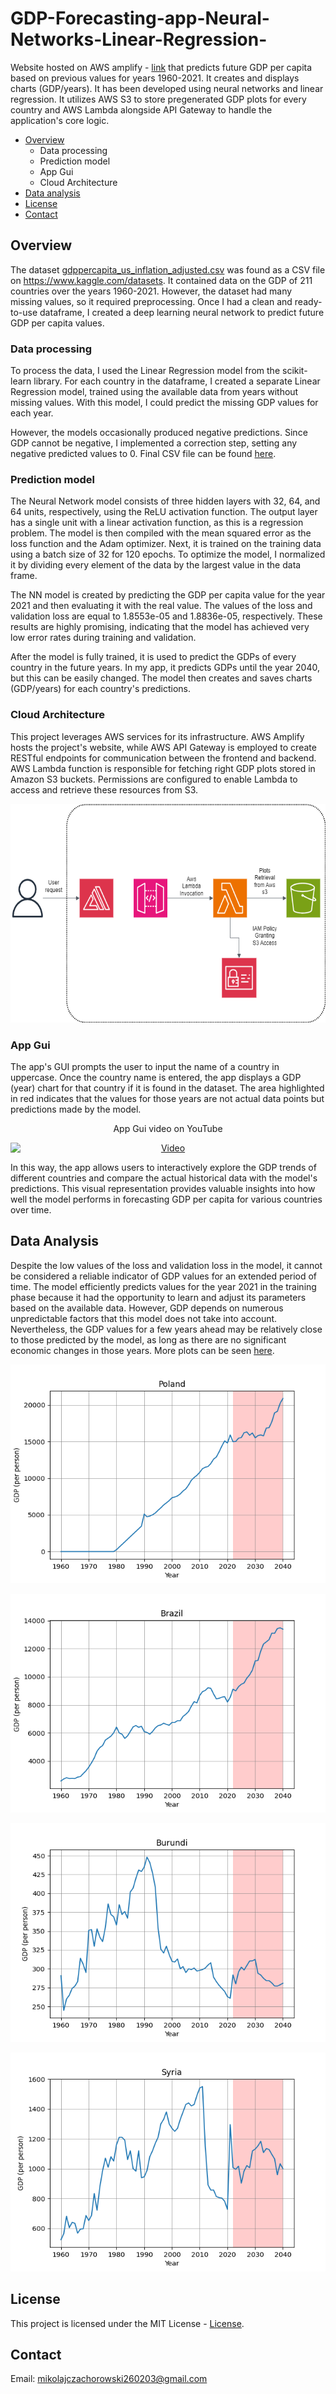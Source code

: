 # GDP-Forecasting-app-Neural-Networks-Linear-Regression-
Website hosted on AWS amplify - [link](https://dev.d2ueoghao3mx1q.amplifyapp.com/) that predicts future GDP per capita based on previous values for years 1960-2021. It creates and displays charts (GDP/years). It has been developed using neural networks and linear regression. It utilizes AWS S3 to store pregenerated GDP plots for every country and AWS Lambda alongside API Gateway to handle the application's core logic.

- [Overview](#overview)
    - Data processing
    - Prediction model
    - App Gui
    - Cloud Architecture
- [Data analysis](#data-analysis)
- [License](#license)
- [Contact](#contact)



## Overview
The dataset [gdppercapita_us_inflation_adjusted.csv](gdppercapita_us_inflation_adjusted.csv) was found as a CSV file on https://www.kaggle.com/datasets. It contained data on the GDP of 211 countries over the years 1960-2021. However, the dataset had many missing values, so it required preprocessing. Once I had a clean and ready-to-use dataframe, I created a deep learning neural network to predict future GDP per capita values.

### Data processing
To process the data, I used the Linear Regression model from the scikit-learn library. For each country in the dataframe, I created a separate Linear Regression model, trained using the available data from years without missing values. With this model, I could predict the missing GDP values for each year.

However, the models occasionally produced negative predictions. Since GDP cannot be negative, I implemented a correction step, setting any negative predicted values to 0. Final CSV file can be found [here](gdppercapita_us-processed.csv).

### Prediction model
The Neural Network model consists of three hidden layers with 32, 64, and 64 units, respectively, using the ReLU activation function. The output layer has a single unit with a linear activation function, as this is a regression problem. The model is then compiled with the mean squared error as the loss function and the Adam optimizer. Next, it is trained on the training data using a batch size of 32 for 120 epochs. To optimize the model, I normalized it by dividing every element of the data by the largest value in the data frame.

The NN model is created by predicting the GDP per capita value for the year 2021 and then evaluating it with the real value. The values of the loss and validation loss are equal to 1.8553e-05 and 1.8836e-05, respectively. These results are highly promising, indicating that the model has achieved very low error rates during training and validation. 

After the model is fully trained, it is used to predict the GDPs of every country in the future years. In my app, it predicts GDPs until the year 2040, but this can be easily changed. The model then creates and saves charts (GDP/years) for each country's predictions.

### Cloud Architecture

This project leverages AWS services for its infrastructure. AWS Amplify hosts the project's website, while AWS API Gateway is employed to create RESTful endpoints for communication between the frontend and backend. AWS Lambda function is responsible for fetching right GDP plots stored in Amazon S3 buckets. Permissions are configured to enable Lambda to access and retrieve these resources from S3.


<p align="center">
  <img src="GDPAPP.drawio.png" alt="GUI Screenshot" width="600" height="350">
</p>


### App Gui
The app's GUI prompts the user to input the name of a country in uppercase. Once the country name is entered, the app displays a GDP (year) chart for that country if it is found in the dataset. The area highlighted in red indicates that the values for those years are not actual data points but predictions made by the model.

<p align="center">
  App Gui video on YouTube
</p>
<div align="center">
  <a href="https://www.youtube.com/watch?v=L73-4yRNwlM">
    <img src="https://img.youtube.com/vi/L73-4yRNwlM/0.jpg" alt="Video" style="display:block; margin:auto;">
  </a>
</div>


In this way, the app allows users to interactively explore the GDP trends of different countries and compare the actual historical data with the model's predictions. This visual representation provides valuable insights into how well the model performs in forecasting GDP per capita for various countries over time.

## Data Analysis
Despite the low values of the loss and validation loss in the model, it cannot be considered a reliable indicator of GDP values for an extended period of time. The model efficiently predicts values for the year 2021 in the training phase because it had the opportunity to learn and adjust its parameters based on the available data. However, GDP depends on numerous unpredictable factors that this model does not take into account. Nevertheless, the GDP values for a few years ahead may be relatively close to those predicted by the model, as long as there are no significant economic changes in those years. More plots can be seen [here](gdp-charts).

<p align="center">
  <img src="gdp-charts/Poland_gdp_plot.png" alt="GUI Screenshot" width="600" height="350">
</p>

<p align="center">
  <img src="gdp-charts/Brazil_gdp_plot.png" alt="GUI Screenshot" width="600" height="350">
</p>

<p align="center">
  <img src="gdp-charts/Burundi_gdp_plot.png" alt="GUI Screenshot" width="600" height="350">
</p>

<p align="center">
  <img src="gdp-charts/Syria_gdp_plot.png" alt="GUI Screenshot" width="600" height="350">
</p>

## License
This project is licensed under the MIT License - [License](GUI/LICENSE.txt).

## Contact
Email: mikolajczachorowski260203@gmail.com
